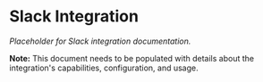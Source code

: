 # Slack Integration

*Placeholder for Slack integration documentation.*

**Note:** This document needs to be populated with details about the integration's capabilities, configuration, and usage.
